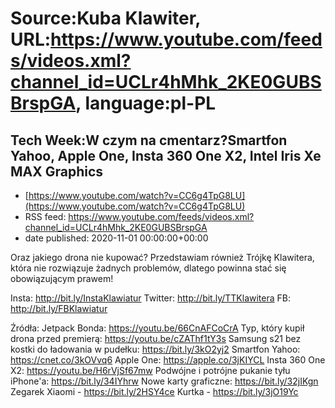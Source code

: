 # Source:Kuba Klawiter, URL:https://www.youtube.com/feeds/videos.xml?channel_id=UCLr4hMhk_2KE0GUBSBrspGA, language:pl-PL

## Tech Week:W czym na cmentarz?Smartfon Yahoo, Apple One, Insta 360 One X2, Intel Iris Xe MAX Graphics
 - [https://www.youtube.com/watch?v=CC6g4TpG8LU](https://www.youtube.com/watch?v=CC6g4TpG8LU)
 - RSS feed: https://www.youtube.com/feeds/videos.xml?channel_id=UCLr4hMhk_2KE0GUBSBrspGA
 - date published: 2020-11-01 00:00:00+00:00

Oraz jakiego drona nie kupować? Przedstawiam również Trójkę Klawitera, która nie rozwiązuje żadnych problemów, dlatego powinna stać się obowiązującym prawem!

Insta: http://bit.ly/InstaKlawiatur 
Twitter: http://bit.ly/TTKlawitera
FB: http://bit.ly/FBKlawiatur

Źródła:
Jetpack Bonda: https://youtu.be/66CnAFCoCrA
Typ, który kupił drona przed premierą: https://youtu.be/cZAThf1tY3s
Samsung s21 bez kostki do ładowania w pudełku: https://bit.ly/3kO2yj2
Smartfon Yahoo: https://cnet.co/3kOVvq6
Apple One: https://apple.co/3jKIYCL
Insta 360 One X2: https://youtu.be/H6rVjSf67mw
Podwójne i potrójne pukanie tyłu iPhone'a: https://bit.ly/34IYhrw
Nowe karty graficzne: https://bit.ly/32jIKgn
Zegarek Xiaomi - https://bit.ly/2HSY4ce
Kurtka - https://bit.ly/3jO19Yc

